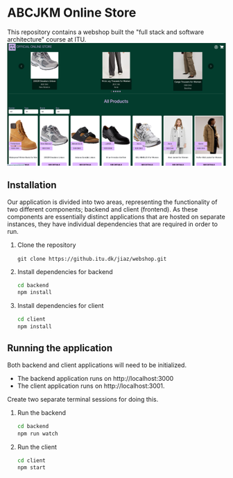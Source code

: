 # ABCJKM Online Store

This repository contains a webshop built the "full stack and software architecture" course at ITU.
![](demo.jpg)
## Installation

Our application is divided into two areas, representing the functionality of two different components; backend and client (frontend). As these components are essentially distinct applications that are hosted on separate instances, they have individual dependencies that are required in order to run.

1. Clone the repository

    ``` git clone https://github.itu.dk/jiaz/webshop.git ```

2. Install dependencies for backend

    ```cmd
    cd backend
    npm install
    ```

3. Install dependencies for client

    ```cmd
    cd client
    npm install
    ```

## Running the application

Both backend and client applications will need to be initialized.

* The backend application runs on http://localhost:3000
* The client application runs on http://localhost:3001.

Create two separate terminal sessions for doing this.

1. Run the backend

    ``` cmd
    cd backend
    npm run watch
    ```

2. Run the client

    ```cmd
    cd client
    npm start
    ```
